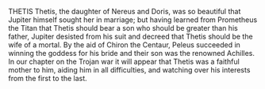 THETIS
  Thetis, the daughter of Nereus and Doris, was so beautiful that
  Jupiter himself sought her in marriage; but having learned from
  Prometheus the Titan that Thetis should bear a son who should be
  greater than his father, Jupiter desisted from his suit and decreed
  that Thetis should be the wife of a mortal. By the aid of Chiron the
  Centaur, Peleus succeeded in winning the goddess for his bride and
  their son was the renowned Achilles. In our chapter on the Trojan
  war it will appear that Thetis was a faithful mother to him, aiding
  him in all difficulties, and watching over his interests from the
  first to the last.